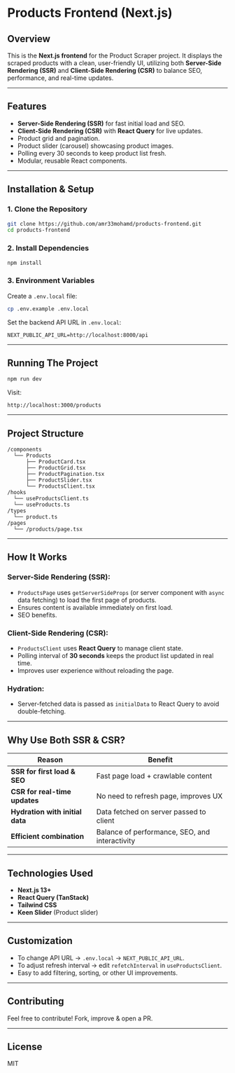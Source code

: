 # Products Frontend (Next.js)

## Overview

This is the **Next.js frontend** for the Product Scraper project. It displays the scraped products with a clean, user-friendly UI, utilizing both **Server-Side Rendering (SSR)** and **Client-Side Rendering (CSR)** to balance SEO, performance, and real-time updates.

---

## Features

- **Server-Side Rendering (SSR)** for fast initial load and SEO.
- **Client-Side Rendering (CSR)** with **React Query** for live updates.
- Product grid and pagination.
- Product slider (carousel) showcasing product images.
- Polling every 30 seconds to keep product list fresh.
- Modular, reusable React components.

---

## Installation & Setup

### 1. Clone the Repository

```bash
git clone https://github.com/amr33mohamd/products-frontend.git
cd products-frontend
```

### 2. Install Dependencies

```bash
npm install
```

### 3. Environment Variables

Create a `.env.local` file:

```bash
cp .env.example .env.local
```

Set the backend API URL in `.env.local`:

```env
NEXT_PUBLIC_API_URL=http://localhost:8000/api
```

---

## Running The Project

```bash
npm run dev
```

Visit:

```
http://localhost:3000/products
```

---

## Project Structure

```
/components
  └── Products
      ├── ProductCard.tsx
      ├── ProductGrid.tsx
      ├── ProductPagination.tsx
      ├── ProductSlider.tsx
      └── ProductsClient.tsx
/hooks
  └── useProductsClient.ts
  └── useProducts.ts
/types
  └── product.ts
/pages
  └── /products/page.tsx
```

---

## How It Works

### **Server-Side Rendering (SSR):**
- `ProductsPage` uses `getServerSideProps` (or server component with `async` data fetching) to load the first page of products.
- Ensures content is available immediately on first load.
- SEO benefits.

### **Client-Side Rendering (CSR):**
- `ProductsClient` uses **React Query** to manage client state.
- Polling interval of **30 seconds** keeps the product list updated in real time.
- Improves user experience without reloading the page.

### **Hydration:**
- Server-fetched data is passed as `initialData` to React Query to avoid double-fetching.

---

## Why Use Both SSR & CSR?

| Reason                                | Benefit                                       |
|--------------------------------------|-----------------------------------------------|
| **SSR for first load & SEO**          | Fast page load + crawlable content            |
| **CSR for real-time updates**         | No need to refresh page, improves UX          |
| **Hydration with initial data**       | Data fetched on server passed to client       |
| **Efficient combination**             | Balance of performance, SEO, and interactivity|

---

## Technologies Used

- **Next.js 13+**
- **React Query (TanStack)**
- **Tailwind CSS**
- **Keen Slider** (Product slider)

---

## Customization

- To change API URL → `.env.local` → `NEXT_PUBLIC_API_URL`.
- To adjust refresh interval → edit `refetchInterval` in `useProductsClient`.
- Easy to add filtering, sorting, or other UI improvements.

---

## Contributing

Feel free to contribute! Fork, improve & open a PR.

---

## License

MIT

